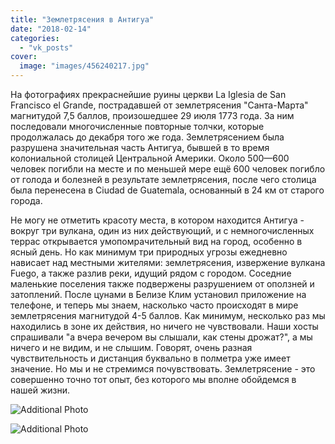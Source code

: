 ```yaml
---
title: "Землетрясения в Антигуа"
date: "2018-02-14"
categories: 
  - "vk_posts"
cover:
  image: "images/456240217.jpg"
---
```


На фотографиях прекраснейшие руины церкви La Iglesia de San Francisco el Grande, пострадавшей от землетрясения "Санта-Марта" магнитудой 7,5 баллов, произошедшее 29 июля 1773 года. За ним последовали многочисленные повторные толчки, которые продолжалась до декабря того же года. Землетрясением была разрушена значительная часть Антигуа, бывшей в то время колониальной столицей Центральной Америки. Около 500—600 человек погибли на месте и по меньшей мере ещё 600 человек погибло от голода и болезней в результате землетрясения, после чего столица была перенесена в Ciudad de Guatemala, основанный в 24 км от старого города.

<!--more-->

Не могу не отметить красоту места, в котором находится Антигуа - вокруг три вулкана, один из них действующий, и с немногочисленных террас открывается умопомрачительный вид на город, особенно в ясный день. Но как минимум три природных угрозы ежедневно нависает над местными жителями: землетрясения, извержение вулкана Fuego, а также разлив реки, идущий рядом с городом. Соседние маленькие поселения также подвержены разрушением от оползней и затоплений. После цунами в Белизе Клим установил приложение на телефоне, и теперь мы знаем, насколько часто происходят в мире землетрясения магнитудой 4-5 баллов. Как минимум, несколько раз мы находились в зоне их действия, но ничего не чувствовали. Наши хосты спрашивали "а вчера вечером вы слышали, как стены дрожат?", а мы ничего и не видим, и не слышим. Говорят, очень разная чувствительность и дистанция буквально в полметра уже имеет значение. Но мы и не стремимся почувствовать. Землетрясение - это совершенно точно тот опыт, без которого мы вполне обойдемся в нашей жизни.

![Additional Photo](https://vodpop.ru/wp-content/uploads/2023/07/456240218.jpg)

![Additional Photo](https://vodpop.ru/wp-content/uploads/2023/07/456240219.jpg)
